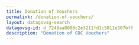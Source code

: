 ```yaml
---
title: Donation of Vouchers
permalink: /donation-of-vouchers/
layout: datagovsg-search
datagovsg-id: d_7249aa8080c2e3211fd1c5811e507bff
description: "Donation of CDC Vouchers"
---
```

